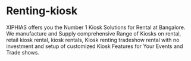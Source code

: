 # Renting-kiosk
XIPHIAS offers you the Number 1 Kiosk Solutions for Rental at Bangalore. We manufacture and Supply comprehensive Range of Kiosks on rental, retail kiosk rental, kiosk rentals, Kiosk renting  tradeshow rental with no investment and setup of customized Kiosk Features for Your Events and Trade shows.
